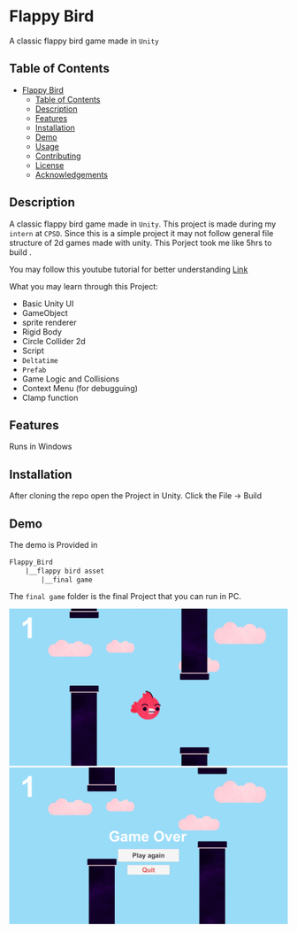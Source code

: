 # Flappy Bird

A classic flappy bird game made in ``Unity``

## Table of Contents

- [Flappy Bird](#project-name)
  - [Table of Contents](#table-of-contents)
  - [Description](#description)
  - [Features](#features)
  - [Installation](#installation)
  - [Demo](#demo)
  - [Usage](#usage)
  - [Contributing](#contributing)
  - [License](#license)
  - [Acknowledgements](#acknowledgements)

## Description

A classic flappy bird game made in ``Unity``. This project is made during my ``intern`` at ``CPSD``. Since this is a simple project it may not follow general file structure of 2d games made with unity. This Porject took me like 5hrs to build .

You may follow this youtube tutorial for better understanding 
[Link](https://www.youtube.com/watch?v=XtQMytORBmM)

What you may learn through this Project:   
- Basic Unity UI
- GameObject
- sprite renderer
- Rigid Body
- Circle Collider 2d
- Script
- ``Deltatime``
- ``Prefab``
- Game Logic and Collisions
- Context Menu (for debugguing)
- Clamp function


## Features

Runs in Windows

## Installation

After cloning the repo open the Project in Unity.
Click the File -> Build 

## Demo

The demo is Provided in

```
Flappy_Bird
    |__flappy bird asset
        |__final game

```

The ``final game`` folder is the final Project that you can run in PC.

![Screenshot](https://github.com/NaheedRayan/Flappy_Bird/blob/main/01.png)
![Screenshot](https://github.com/NaheedRayan/Flappy_Bird/blob/main/02.png)





